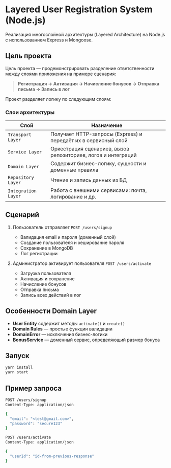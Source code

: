 # Layered User Registration System (Node.js)

Реализация многослойной архитектуры (Layered Architecture) на Node.js с использованием Express и Mongoose.

## Цель проекта

Цель проекта — продемонстрировать разделение ответственности между слоями приложения на примере сценария:

> **Регистрация → Активация → Начисление бонусов → Отправка письма → Запись в лог**

Проект разделяет логику по следующим слоям:

### Слои архитектуры

| Слой                | Назначение                                                     |
| ------------------- | -------------------------------------------------------------- |
| `Transport Layer`   | Получает HTTP-запросы (Express) и передаёт их в сервисный слой |
| `Service Layer`     | Оркестрация сценариев, вызов репозиториев, логов и интеграций  |
| `Domain Layer`      | Содержит бизнес-логику, сущности и доменные правила            |
| `Repository Layer`  | Чтение и запись данных из БД                                   |
| `Integration Layer` | Работа с внешними сервисами: почта, логирование и др.          |


## Сценарий

1. Пользователь отправляет `POST /users/signup`
   - Валидация email и пароля (доменный слой)
   - Создание пользователя и хеширование пароля
   - Сохранение в MongoDB
   - Лог регистрации

2. Администратор активирует пользователя `POST /users/activate`
   - Загрузка пользователя
   - Активация и сохранение
   - Начисление бонусов
   - Отправка письма
   - Запись всех действий в лог

## Особенности Domain Layer

- **User Entity** содержит методы `activate()` и `create()`
- **Domain Rules** — простые функции валидации
- **DomainError** — исключения бизнес-логики
- **BonusService** — доменный сервис, определяющий размер бонуса

## Запуск

```bash
yarn install
yarn start
```

## Пример запроса

```bash
POST /users/signup
Content-Type: application/json

{
  "email": "<test@gmail.com>",
  "password": "secure123"
}
```

```bash
POST /users/activate
Content-Type: application/json

{
  "userId": "id-from-previous-response"
}
```